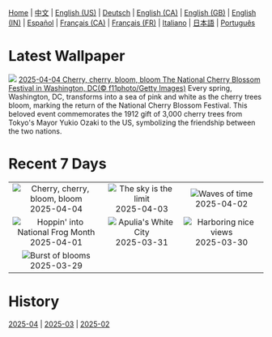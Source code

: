 [Home](../README.md) | [中文](zh-CN.md) | [English (US)](en-US.md) | [Deutsch](de-DE.md) | [English (CA)](en-CA.md) | [English (GB)](en-GB.md) | [English (IN)](en-IN.md) | [Español](es-ES.md) | [Français (CA)](fr-CA.md) | [Français (FR)](fr-FR.md) | [Italiano](it-IT.md) | [日本語](ja-JP.md) | [Português](pt-BR.md)

# Latest Wallpaper
![](https://www.bing.com/th?id=OHR.CherryBlossomDC_EN-US9897772834_UHD.jpg)
[2025-04-04 Cherry, cherry, bloom, bloom The National Cherry Blossom Festival in Washington, DC(© f11photo/Getty Images)](https://www.bing.com/th?id=OHR.CherryBlossomDC_EN-US9897772834_UHD.jpg)
Every spring, Washington, DC, transforms into a sea of pink and white as the cherry trees bloom, marking the return of the National Cherry Blossom Festival. This beloved event commemorates the 1912 gift of 3,000 cherry trees from Tokyo's Mayor Yukio Ozaki to the US, symbolizing the friendship between the two nations.

# Recent 7 Days
|  |  |  |
|:---:|:---:|:---:|
| ![](https://www.bing.com/th?id=OHR.CherryBlossomDC_EN-US9897772834_400x240.jpg "Cherry, cherry, bloom, bloom") 2025-04-04 | ![](https://www.bing.com/th?id=OHR.SaguaroRainbow_EN-US3149462337_400x240.jpg "The sky is the limit") 2025-04-03 | ![](https://www.bing.com/th?id=OHR.UtahBadlands_EN-US3082813561_400x240.jpg "Waves of time") 2025-04-02 |
| ![](https://www.bing.com/th?id=OHR.TicanFrog_EN-US3006346741_400x240.jpg "Hoppin' into National Frog Month") 2025-04-01 | ![](https://www.bing.com/th?id=OHR.ItalyOstuni_EN-US2964422003_400x240.jpg "Apulia's White City") 2025-03-31 | ![](https://www.bing.com/th?id=OHR.SydneyHarbour_EN-US2885246621_400x240.jpg "Harboring nice views") 2025-03-30 |
| ![](https://www.bing.com/th?id=OHR.CarrizoBloom_EN-US2504669059_400x240.jpg "Burst of blooms") 2025-03-29 |  |  |

# History
[2025-04](../archives/wallpaper/en-US/w_2025_04.md) | [2025-03](../archives/wallpaper/en-US/w_2025_03.md) | [2025-02](../archives/wallpaper/en-US/w_2025_02.md)
